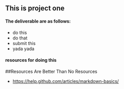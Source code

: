 ## This is project one

#### The deliverable are as follows:

- do this
- do that
- submit this
- yada yada 

#### resources for doing this

##Resources Are Better Than No Resources

- https://help.github.com/articles/markdown-basics/
